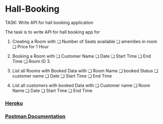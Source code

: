 # Hall-Booking

TASK: Write API for hall booking application

The task is to write API for hall booking app for

1. Creating a Room with
   ❑ Number of Seats available
   ❑ amenities in room
   ❑ Price for 1 Hour

2. Booking a Room with
   ❑ Customer Name
   ❑ Date
   ❑ Start Time
   ❑ End Time
   ❑ Room ID 3.

3. List all Rooms with Booked Data with
   ❑ Room Name
   ❑ booked Status
   ❑ customer name
   ❑ Date
   ❑ Start Time
   ❑ End Time

4. List all customers with booked Data with
   ❑ Customer name
   ❑ Room Name
   ❑ Date
   ❑ Start Time
   ❑ End Time

### [Heroku](https://ds-hallbookingapi.herokuapp.com) <br /> 

### [Postman Documentation](https://documenter.getpostman.com/view/13071876/UVsSMiP8)
